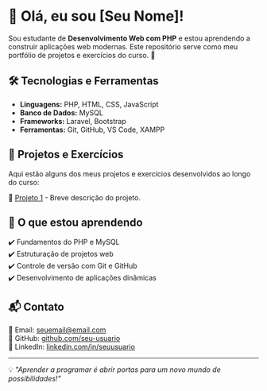 # 👋 Olá, eu sou [Seu Nome]!

Sou estudante de **Desenvolvimento Web com PHP** e estou aprendendo a construir aplicações web modernas. Este repositório serve como meu portfólio de projetos e exercícios do curso. 🚀

## 🛠️ Tecnologias e Ferramentas
- **Linguagens:** PHP, HTML, CSS, JavaScript
- **Banco de Dados:** MySQL
- **Frameworks:** Laravel, Bootstrap
- **Ferramentas:** Git, GitHub, VS Code, XAMPP

## 📌 Projetos e Exercícios
Aqui estão alguns dos meus projetos e exercícios desenvolvidos ao longo do curso:

🔹 [Projeto 1](https://github.com/seu-usuario/projeto-1) - Breve descrição do projeto.
<!-- 🔹 [Projeto 2](https://github.com/seu-usuario/projeto-2) - Breve descrição do projeto.
🔹 [Projeto 3](https://github.com/seu-usuario/projeto-3) - Breve descrição do projeto. -->

## 📖 O que estou aprendendo
✔️ Fundamentos do PHP e MySQL  
✔️ Estruturação de projetos web  
✔️ Controle de versão com Git e GitHub  
✔️ Desenvolvimento de aplicações dinâmicas  

## 📬 Contato
📧 Email: [seuemail@email.com](mailto:seuemail@email.com)  
🔗 GitHub: [github.com/seu-usuario](https://github.com/seu-usuario)  
🔗 LinkedIn: [linkedin.com/in/seuusuario](https://linkedin.com/in/seuusuario)  

---

💡 _"Aprender a programar é abrir portas para um novo mundo de possibilidades!"_
